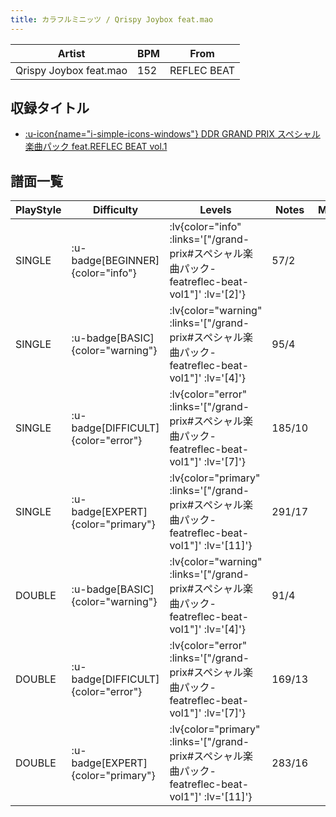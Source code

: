 ```yaml
---
title: カラフルミニッツ / Qrispy Joybox feat.mao
---
```


|Artist|BPM|From|
|------|---|----|
|Qrispy Joybox feat.mao|152|REFLEC BEAT|

## 収録タイトル

- [ :u-icon{name="i-simple-icons-windows"} DDR GRAND PRIX スペシャル楽曲パック feat.REFLEC BEAT vol.1](/grand-prix#スペシャル楽曲パック-featreflec-beat-vol1)

## 譜面一覧

|PlayStyle|Difficulty|Levels|Notes|Movie|
|---------|----------|------|-----|-----|
|SINGLE| :u-badge[BEGINNER]{color="info"} | :lv{color="info" :links='["/grand-prix#スペシャル楽曲パック-featreflec-beat-vol1"]' :lv='[2]'} |57/2||
|SINGLE| :u-badge[BASIC]{color="warning"} | :lv{color="warning" :links='["/grand-prix#スペシャル楽曲パック-featreflec-beat-vol1"]' :lv='[4]'} |95/4||
|SINGLE| :u-badge[DIFFICULT]{color="error"} | :lv{color="error" :links='["/grand-prix#スペシャル楽曲パック-featreflec-beat-vol1"]' :lv='[7]'} |185/10||
|SINGLE| :u-badge[EXPERT]{color="primary"} | :lv{color="primary" :links='["/grand-prix#スペシャル楽曲パック-featreflec-beat-vol1"]' :lv='[11]'} |291/17||
|DOUBLE| :u-badge[BASIC]{color="warning"} | :lv{color="warning" :links='["/grand-prix#スペシャル楽曲パック-featreflec-beat-vol1"]' :lv='[4]'} |91/4||
|DOUBLE| :u-badge[DIFFICULT]{color="error"} | :lv{color="error" :links='["/grand-prix#スペシャル楽曲パック-featreflec-beat-vol1"]' :lv='[7]'} |169/13||
|DOUBLE| :u-badge[EXPERT]{color="primary"} | :lv{color="primary" :links='["/grand-prix#スペシャル楽曲パック-featreflec-beat-vol1"]' :lv='[11]'} |283/16||
